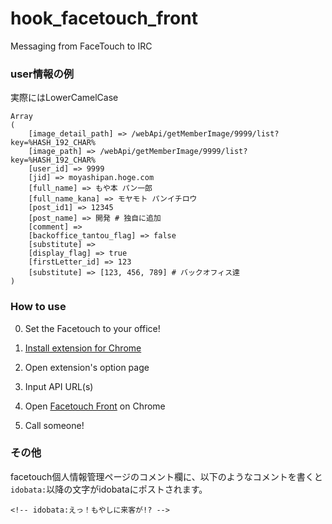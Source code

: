 hook_facetouch_front
====================

Messaging from FaceTouch to IRC


### user情報の例
実際にはLowerCamelCase
```
Array
(
    [image_detail_path] => /webApi/getMemberImage/9999/list?key=%HASH_192_CHAR%
    [image_path] => /webApi/getMemberImage/9999/list?key=%HASH_192_CHAR%
    [user_id] => 9999
    [jid] => moyashipan.hoge.com
    [full_name] => もや本 パン一郎
    [full_name_kana] => モヤモト パンイチロウ
    [post_id1] => 12345
    [post_name] => 開発 # 独自に追加
    [comment] =>
    [backoffice_tantou_flag] => false
    [substitute] =>
    [display_flag] => true
    [firstLetter_id] => 123
    [substitute] => [123, 456, 789] # バックオフィス達
)
```

### How to use
0. Set the Facetouch to your office!

1. [Install extension for Chrome][install]

2. Open extension's option page

3. Input API URL(s)

4. Open [Facetouch Front][facetouch-front] on Chrome

5. Call someone!

[install]: https://chrome.google.com/webstore/detail/hook-facetouch-front/ekpikmnnbikmmaheeolcmlijhmmggkoo
[facetouch-front]: https://www.facetouch.jp/front/

### その他
facetouch個人情報管理ページのコメント欄に、以下のようなコメントを書くと`idobata:`以降の文字がidobataにポストされます。
```
<!-- idobata:えっ！もやしに来客が!? -->
```
